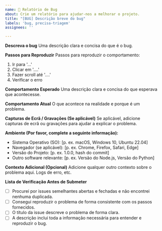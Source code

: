 ```yaml
---
name: 🐞 Relatório de Bug
about: Crie um relatório para ajudar-nos a melhorar o projeto.
title: "[BUG] Descrição breve do bug"
labels: 'bug, precisa-triagem'
assignees: ''

---
```


**Descreva o bug**
Uma descrição clara e concisa do que é o bug.

**Passos para Reproduzir**
Passos para reproduzir o comportamento:
1.  Ir para '...'
2.  Clicar em '....'
3.  Fazer scroll até '....'
4.  Verificar o erro

**Comportamento Esperado**
Uma descrição clara e concisa do que esperava que acontecesse.

**Comportamento Atual**
O que acontece na realidade e porque é um problema.

**Capturas de Ecrã / Gravações (Se aplicável)**
Se aplicável, adicione capturas de ecrã ou gravações para ajudar a explicar o problema.

**Ambiente (Por favor, complete a seguinte informação):**
 - Sistema Operativo (SO): [p. ex. macOS, Windows 10, Ubuntu 22.04]
 - Navegador (se aplicável): [p. ex. Chrome, Firefox, Safari, Edge]
 - Versão do Projeto: [p. ex. 1.0.0, hash do commit]
 - Outro software relevante: [p. ex. Versão do Node.js, Versão do Python]

**Contexto Adicional (Opcional)**
Adicione qualquer outro contexto sobre o problema aqui. Logs de erro, etc.

**Lista de Verificação Antes de Submeter**
- [ ] Procurei por issues semelhantes abertas e fechadas e não encontrei nenhuma duplicada.
- [ ] Consegui reproduzir o problema de forma consistente com os passos fornecidos.
- [ ] O título da issue descreve o problema de forma clara.
- [ ] A descrição inclui toda a informação necessária para entender e reproduzir o bug.
